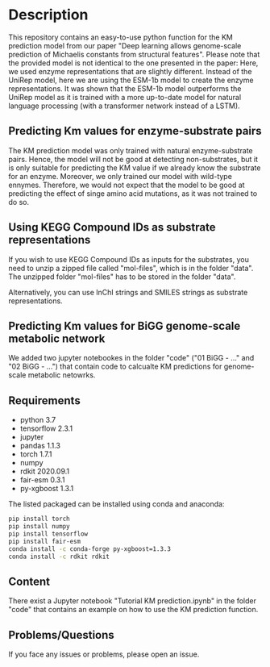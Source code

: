 # Description
This repository contains an easy-to-use python function for the KM prediction model from our paper "Deep learning allows genome-scale prediction of Michaelis constants from structural features". 
Please note that the provided model is not identical to the one presented in the paper: Here, we used enzyme representations that are slightly different. Instead of the UniRep model, here we are using the
ESM-1b model to create the enzyme representations. It was shown that the ESM-1b model outperforms the UniRep model as it is trained with a more up-to-date model for natural language processing (with a transformer network instead of a LSTM).

## Predicting Km values for enzyme-substrate pairs
The KM prediction model was only trained with natural enzyme-substrate pairs. Hence, the model will not be good at detecting non-substrates,
but it is only suitable for predicting the KM value if we already know the substrate for an enzyme. Moreover, we only trained our model with 
wild-type ennymes. Therefore, we would not expect that the model to be good at predicting the effect of singe amino acid mutations, as it was
not trained to do so.

## Using KEGG Compound IDs as substrate representations
If you wish to use KEGG Compound IDs as inputs for the substrates, you need to unzip a zipped file called "mol-files", which is in the folder "data". The unzipped folder "mol-files" has to be stored in the folder "data".

Alternatively, you can use InChI strings and SMILES strings as substrate representations.

## Predicting Km values for BiGG genome-scale metabolic network
We added two jupyter notebookes in the folder "code" ("01 BiGG - ..." and "02 BiGG - ...") that contain code to calcualte KM predictions for genome-scale metabolic netowrks.

## Requirements

- python 3.7
- tensorflow 2.3.1
- jupyter
- pandas 1.1.3
- torch 1.7.1
- numpy 
- rdkit 2020.09.1
- fair-esm 0.3.1
- py-xgboost 1.3.1

The listed packaged can be installed using conda and anaconda:

```bash
pip install torch
pip install numpy
pip install tensorflow
pip install fair-esm
conda install -c conda-forge py-xgboost=1.3.3
conda install -c rdkit rdkit
```

## Content

There exist a Jupyter notebook "Tutorial KM prediction.ipynb" in the folder "code" that contains an example on how to use the KM prediction function.

## Problems/Questions
If you face any issues or problems, please open an issue.

